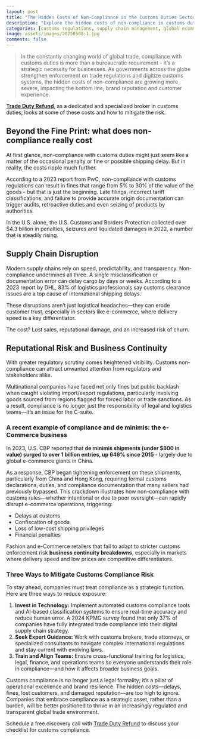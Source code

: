 ```yaml
---
layout: post
title: "The Hidden Costs of Non-Compliance in the Customs Duties Sector"
description: "Explore the hidden costs of non-compliance in customs duties and learn strategies to mitigate risks in global trade."
categories: [customs regulations, supply chain management, global ecommerce, cross-border trade, logistics management]
image: assets/images/20250508-1.jpg
comments: false
---
```


> In the constantly changing world of global trade, compliance with customs duties is more than a bureaucratic requirement - it’s a strategic necessity for businesses. As governments across the globe strengthen enforcement on trade regulations and digitize customs systems, the hidden costs of non-compliance are growing more severe, impacting the bottom line, brand reputation and customer experience.

[**Trade Duty Refund**](https://tradedutyrefund.com?utm_source=Blog&utm_medium=Article&utm_campaign=20250508Article), as a dedicated and specialized broker in customs duties, looks at some of these costs and how to mitigate the risk.

## Beyond the Fine Print: what does non-compliance really cost

At first glance, non-compliance with customs duties might just seem like a matter of the occasional penalty or fine or possible shipping delay. But in reality, the costs ripple much further.

According to a 2023 report from PwC, non-compliance with customs regulations can result in fines that range from 5% to 30% of the value of the goods - but that is just the beginning. Late filings, incorrect tariff classifications, and failure to provide accurate origin documentation can trigger audits, retroactive duties and even seizing of products by authorities.

In the U.S. alone, the U.S. Customs and Borders Protection collected over $4.3 billion in penalties, seizures and liquidated damages in 2022, a number that is steadily rising.

## Supply Chain Disruption

Modern supply chains rely on speed, predictability, and transparency. Non-compliance undermines all three. A single misclassification or documentation error can delay cargo by days or weeks. According to a 2023 report by DHL, 83% of logistics professionals say customs clearance issues are a top cause of international shipping delays.

These disruptions aren’t just logistical headaches—they can erode customer trust, especially in sectors like e-commerce, where delivery speed is a key differentiator.

The cost? Lost sales, reputational damage, and an increased risk of churn.

## Reputational Risk and Business Continuity

With greater regulatory scrutiny comes heightened visibility. Customs non-compliance can attract unwanted attention from regulators and stakeholders alike.

Multinational companies have faced not only fines but public backlash when caught violating import/export regulations, particularly involving goods sourced from regions flagged for forced labor or trade sanctions. As a result, compliance is no longer just the responsibility of legal and logistics teams—it’s an issue for the C-suite.

### A recent example of compliance and de minimis: the e-Commerce business

In 2023, U.S. CBP reported that **de minimis shipments (under $800 in value) surged to over 1 billion entries, up 646% since 2015** - largely due to global e-commerce giants in China.

As a response, CBP began tightening enforcement on these shipments, particularly from China and Hong Kong, requiring formal customs declarations, duties, and compliance documentation that many sellers had previously bypassed. This crackdown illustrates how non-compliance with customs rules—whether intentional or due to poor oversight—can rapidly disrupt e-commerce operations, triggering:

- Delays at customs
- Confiscation of goods
- Loss of low-cost shipping privileges
- Financial penalties

Fashion and e-Commerce retailers that fail to adapt to stricter customs enforcement risk **business continuity breakdowns**, especially in markets where delivery speed and low prices are competitive differentiators.

### Three Ways to Mitigate Customs Compliance Risk

To stay ahead, companies must treat compliance as a strategic function. Here are three ways to reduce exposure:

1. **Invest in Technology:** Implement automated customs compliance tools and AI-based classification systems to ensure real-time accuracy and reduce human error. A 2024 KPMG survey found that only 37% of companies have fully integrated trade compliance into their digital supply chain strategy.
2. **Seek Expert Guidance:** Work with customs brokers, trade attorneys, or specialized consultants to navigate complex international regulations and stay current with evolving laws.
3. **Train and Align Teams:** Ensure cross-functional training for logistics, legal, finance, and operations teams so everyone understands their role in compliance—and how it affects broader business goals.

Customs compliance is no longer just a legal formality; it’s a pillar of operational excellence and brand resilience. The hidden costs—delays, fines, lost customers, and damaged reputation—are too high to ignore. Companies that embrace compliance as a strategic asset, rather than a burden, will be better positioned to thrive in an increasingly regulated and transparent global trade environment.

Schedule a free discovery call with [Trade Duty Refund](https://tradedutyrefund.com/make-an-appointment.html?utm_source=Blog&utm_medium=Article&utm_campaign=20250508Article) to discuss your checklist for customs compliance.
